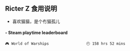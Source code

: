 ## Ricter Z 食用说明
- 喜欢猫猫，是个冇猫孤儿

<!-- steam-box start -->
#### - Steam playtime leaderboard
```text
🎮 World of Warships                 🕘 158 hrs 52 mins
```
<!-- Powered by https://github.com/YouEclipse/steam-box . -->
<!-- steam-box end -->
